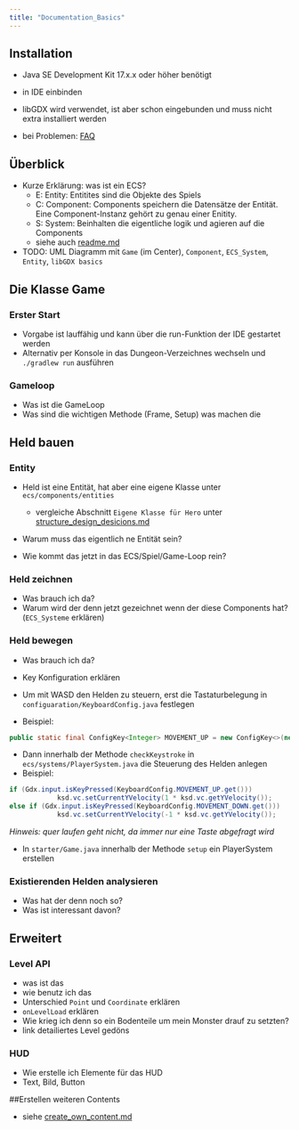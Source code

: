 ```yaml
---
title: "Documentation_Basics"
---
```


## Installation



- Java SE Development Kit 17.x.x oder höher benötigt
- in IDE einbinden
- libGDX wird verwendet, ist aber schon eingebunden und muss nicht extra installiert werden

- bei Problemen: [FAQ](https://github.com/Programmiermethoden/Dungeon/wiki/FAQ)

## Überblick
- Kurze Erklärung: was ist ein ECS? 
  - E: Entity: Entitites sind die Objekte des Spiels
  - C: Component: Components speichern die Datensätze der Entität. Eine Component-Instanz gehört zu genau einer Enitity.
  - S: System: Beinhalten die eigentliche logik und agieren auf die Components
  - siehe auch [readme.md](https://github.com/Programmiermethoden/Dungeon/blob/master/doc/ecs/readme.md)
- TODO: UML Diagramm mit `Game` (im Center), `Component`, `ECS_System`, `Entity`, `libGDX basics`

## Die Klasse Game
### Erster Start
- Vorgabe ist lauffähig und kann über die run-Funktion der IDE gestartet werden
- Alternativ per Konsole in das Dungeon-Verzeichnes wechseln und `./gradlew run` ausführen

### Gameloop
- Was ist die GameLoop
- Was sind die wichtigen Methode (Frame, Setup) was machen die

## Held bauen

### Entity
- Held ist eine Entität, hat aber eine eigene Klasse unter `ecs/components/entities`
	- vergleiche Abschnitt `Eigene Klasse für Hero` unter [structure_design_desicions.md](https://github.com/Programmiermethoden/Dungeon/blob/master/doc/ecs/structure_design_decisions.md)

- Warum muss das eigentlich ne Entität sein?
- Wie kommt das jetzt in das ECS/Spiel/Game-Loop rein?  


### Held zeichnen
- Was brauch ich da?
- Warum wird der denn jetzt gezeichnet wenn der diese Components hat? (`ECS_Systeme` erklären) 

### Held bewegen
- Was brauch ich da?
- Key Konfiguration erklären

- Um mit WASD den Helden zu steuern, erst die Tastaturbelegung in `configuaration/KeyboardConfig.java` festlegen
- Beispiel:

```java
public static final ConfigKey<Integer> MOVEMENT_UP = new ConfigKey<>(new String[] {"movement", "up"}, new ConfigIntValue(Input.Keys.W));
```

- Dann innerhalb der Methode `checkKeystroke` in `ecs/systems/PlayerSystem.java` die Steuerung des Helden anlegen
- Beispiel:

```java
if (Gdx.input.isKeyPressed(KeyboardConfig.MOVEMENT_UP.get()))
            ksd.vc.setCurrentYVelocity(1 * ksd.vc.getYVelocity());
else if (Gdx.input.isKeyPressed(KeyboardConfig.MOVEMENT_DOWN.get()))
            ksd.vc.setCurrentYVelocity(-1 * ksd.vc.getYVelocity());
```
*Hinweis: quer laufen geht nicht, da immer nur eine Taste abgefragt wird*

- In `starter/Game.java` innerhalb der Methode `setup` ein PlayerSystem erstellen

### Existierenden Helden analysieren
- Was hat der denn noch so? 
- Was ist interessant davon? 

## Erweitert

### Level API
- was ist das
- wie benutz ich das
- Unterschied `Point` und `Coordinate` erklären
- `onLevelLoad` erklären
- Wie krieg ich denn so ein Bodenteile um mein Monster drauf zu setzten? 
- link detailiertes Level gedöns

### HUD
- Wie erstelle ich Elemente für das HUD
- Text, Bild, Button

##Erstellen weiteren Contents

- siehe [create_own_content.md](https://github.com/Programmiermethoden/Dungeon/blob/master/doc/ecs/create_own_content.md)
